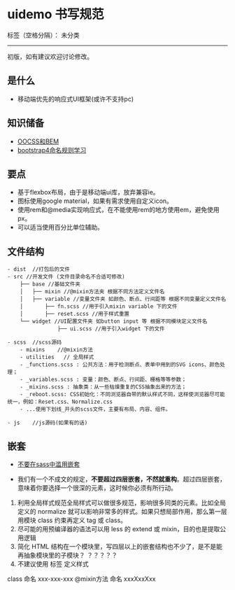 # uidemo 书写规范

标签（空格分隔）： 未分类

---

初版，如有建议欢迎讨论修改。

## 是什么
- 移动端优先的响应式UI框架(或许不支持pc)


## 知识储备
- [OOCSS和BEM][1]
- [bootstrap4命名规则学习][2]


## 要点
- 基于flexbox布局，由于是移动端ui库，放弃兼容ie。
- 图标使用google material，如果有需求使用自定义icon。
- 使用rem和@media实现响应式，在不能使用rem的地方使用em，避免使用px。
- 可以适当使用百分比单位辅助。


## 文件结构
```
- dist  //打包后的文件 
- src //开发文件 (文件目录命名不合适可修改)
	├── base //基础文件夹
	│   ├── mixin //@mixin方法夹 根据不同方法定义文件名
	│   ├── variable //变量文件夹 如颜色、断点、行间距等 根据不同变量定义文件名
	│		├── fn.scss //用于引入mixin variable 下的文件
	│		├── reset.scss //用于样式重置
	└── widget //UI配置文件夹 如button input 等 根据不同模块定义文件名
				├── ui.scss //用于引入widget 下的文件

- scss  //scss源码
    - mixins    //@mixin方法
    - utilities   // 全局样式
    - _functions.scss : 公共方法：用于检测断点、表单中用到的SVG icons、颜色处理；
    - _variables.scss : 变量：颜色、断点、行间距、栅格等等参数；
    - _mixins.scss : 抽象类：从一些枯燥重复的CSS抽象出来的方法；
    - _reboot.scss: CSS初始化：不同浏览器自带的默认样式不同，这样使浏览器尽可能统一，例如：Reset.css、Normalize.css
    - ...使用下划线_开头的scss文件，主要有布局、内容、组件。
    
- js    //js源码(如果有的话)

```


## 嵌套
- [不要在sass中滥用嵌套][3]

- 我们有一个不成文的规定，**不要超过四层嵌套，不然就重构**。超过四层嵌套，意味着你要选择一个很深的元素，这时候你必须有所行动。
1. 利用全局样式规范全局样式可以做很多规范，影响很多同类的元素。比如全局定义的 normalize 就可以影响非常多的样式。如果只想局部作用，那么第一层用模块 class 约束再定义 tag 或 class。
2. 尽可能的用预编译器的语法可以用 less 的 extend 或 mixin，目的也是提取公用逻辑
3. 简化 HTML 结构在一个模块里，写四层以上的嵌套结构也不少了，是不是能再抽象模块里的子模块？ ？？？？？
4. 不建议使用 标签 定义样式 

class 命名 xxx-xxx-xxx
@mixin方法 命名 xxxXxxXxx





  [1]: https://segmentfault.com/a/1190000000704006
  [2]: https://www.jianshu.com/p/22b446439a55
  [3]: http://mydearxym.github.io/2016/09/22/not-nest-in-sass/